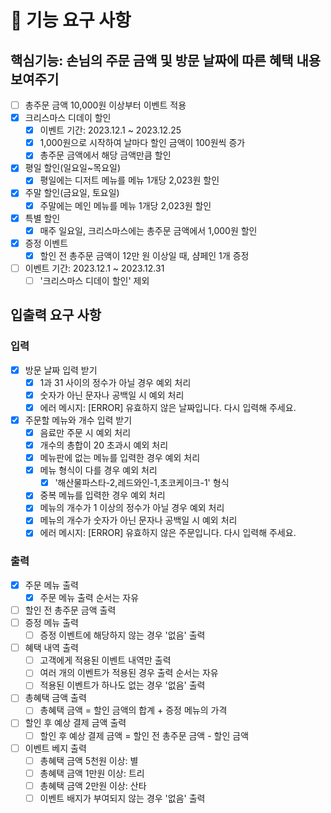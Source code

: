 # 🚀 기능 요구 사항

## 핵심기능: 손님의 주문 금액 및 방문 날짜에 따른 혜택 내용 보여주기

- [ ] 총주문 금액 10,000원 이상부터 이벤트 적용
- [x] 크리스마스 디데이 할인
  - [x] 이벤트 기간: 2023.12.1 ~ 2023.12.25
  - [x] 1,000원으로 시작하여 날마다 할인 금액이 100원씩 증가
  - [x] 총주문 금액에서 해당 금액만큼 할인
- [x] 평일 할인(일요일~목요일)
  - [x] 평일에는 디저트 메뉴를 메뉴 1개당 2,023원 할인
- [x] 주말 할인(금요일, 토요일)
  - [x] 주말에는 메인 메뉴를 메뉴 1개당 2,023원 할인
- [x] 특별 할인
  - [x] 매주 일요일, 크리스마스에는 총주문 금액에서 1,000원 할인
- [x] 증정 이벤트
  - [x] 할인 전 총주문 금액이 12만 원 이상일 때, 샴페인 1개 증정
- [ ] 이벤트 기간: 2023.12.1 ~ 2023.12.31
  - [ ] '크리스마스 디데이 할인' 제외

## 입출력 요구 사항

### 입력

- [x] 방문 날짜 입력 받기
  - [x] 1과 31 사이의 정수가 아닐 경우 예외 처리
  - [x] 숫자가 아닌 문자나 공백일 시 예외 처리
  - [x] 에러 메시지: [ERROR] 유효하지 않은 날짜입니다. 다시 입력해 주세요.
- [x] 주문할 메뉴와 개수 입력 받기
  - [x] 음료만 주문 시 예외 처리
  - [x] 개수의 총합이 20 초과시 예외 처리
  - [x] 메뉴판에 없는 메뉴를 입력한 경우 예외 처리
  - [x] 메뉴 형식이 다를 경우 예외 처리
    - [x] '해산물파스타-2,레드와인-1,초코케이크-1' 형식
  - [x] 중복 메뉴를 입력한 경우 예외 처리
  - [x] 메뉴의 개수가 1 이상의 정수가 아닐 경우 예외 처리
  - [x] 메뉴의 개수가 숫자가 아닌 문자나 공백일 시 예외 처리
  - [x] 에러 메시지: [ERROR] 유효하지 않은 주문입니다. 다시 입력해 주세요.

### 출력

- [x] 주문 메뉴 출력
  - [x] 주문 메뉴 출력 순서는 자유
- [ ] 할인 전 총주문 금액 출력
- [ ] 증정 메뉴 출력
  - [ ] 증정 이벤트에 해당하지 않는 경우 '없음' 출력
- [ ] 혜택 내역 출력
  - [ ] 고객에게 적용된 이벤트 내역만 출력
  - [ ] 여러 개의 이벤트가 적용된 경우 출력 순서는 자유
  - [ ] 적용된 이벤트가 하나도 없는 경우 '없음' 출력
- [ ] 총혜택 금액 출력
  - [ ] 총혜택 금액 = 할인 금액의 합계 + 증정 메뉴의 가격
- [ ] 할인 후 예상 결제 금액 출력
  - [ ] 할인 후 예상 결제 금액 = 할인 전 총주문 금액 - 할인 금액
- [ ] 이벤트 베지 출력
  - [ ] 총혜택 금액 5천원 이상: 별
  - [ ] 총혜택 금액 1만원 이상: 트리
  - [ ] 총혜택 금액 2만원 이상: 산타
  - [ ] 이벤트 배지가 부여되지 않는 경우 '없음' 출력
